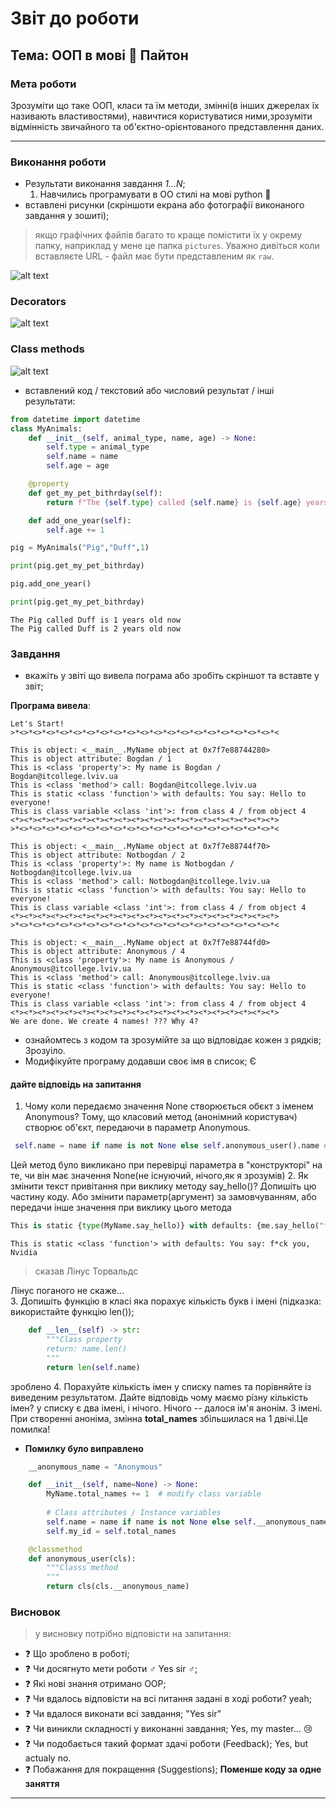 # Звіт до роботи

## Тема: ООП в мові :snake: Пайтон

### Мета роботи

Зрозуміти що таке ООП, класи та їм методи, змінні(в інших джерелах їх називають властивостями), навичтися користуватися ними,зрозуміти відмінність звичайного та об'єктно-орієнтованого представлення даних.

---

### Виконання роботи

- Результати виконання завдання _1...N_;
  1. Навчились програмувати в ОО стилі на мові python :snake:
- вставлені рисунки (скріншоти екрана або фотографії виконаного завдання у зошиті);

> якщо графічних файлів багато то краще помістити їх у окрему папку, наприклад у мене це папка `pictures`. Уважно дивіться коли вставляєте URL - файл має бути представленим як `raw`.

![alt text](https://github.com/zayats1/ItCollegeDB/raw/31b1cf1fb4ccca5a8564d8b03be58abbf7df42c6/lab3/screenshots/%D0%97%D0%BD%D1%96%D0%BC%D0%BE%D0%BA%20%D0%B5%D0%BA%D1%80%D0%B0%D0%BD%D0%B0%20%D0%B7%202022-09-25%2014-25-50.png)

### Decorators

![alt text](https://github.com/zayats1/ItCollegeDB/raw/31b1cf1fb4ccca5a8564d8b03be58abbf7df42c6/lab3/screenshots/%D0%97%D0%BD%D1%96%D0%BC%D0%BE%D0%BA%20%D0%B5%D0%BA%D1%80%D0%B0%D0%BD%D0%B0%20%D0%B7%202022-09-25%2014-25-01.png)

### Class methods

![alt text](https://github.com/zayats1/ItCollegeDB/raw/31b1cf1fb4ccca5a8564d8b03be58abbf7df42c6/lab3/screenshots/%D0%97%D0%BD%D1%96%D0%BC%D0%BE%D0%BA%20%D0%B5%D0%BA%D1%80%D0%B0%D0%BD%D0%B0%20%D0%B7%202022-09-25%2014-34-51.png)

- вставлений код / текстовий або числовий результат / інші результати:

```python
from datetime import datetime
class MyAnimals:
    def __init__(self, animal_type, name, age) -> None:
        self.type = animal_type
        self.name = name
        self.age = age

    @property
    def get_my_pet_bithrday(self):
        return f"The {self.type} called {self.name} is {self.age} years old now" 

    def add_one_year(self):
        self.age += 1

pig = MyAnimals("Pig","Duff",1)

print(pig.get_my_pet_bithrday)

pig.add_one_year()

print(pig.get_my_pet_bithrday)
```

```text
The Pig called Duff is 1 years old now
The Pig called Duff is 2 years old now
```

### Завдання

- вкажіть у звіті що вивела пограма або зробіть скріншот та вставте у звіт;

**Програма вивела**:

``` text
Let's Start!
>*<>*<>*<>*<>*<>*<>*<>*<>*<>*<>*<>*<>*<>*<>*<>*<>*<>*<>*<>*<
          
This is object: <__main__.MyName object at 0x7f7e88744280> 
This is object attribute: Bogdan / 1
This is <class 'property'>: My name is Bogdan / Bogdan@itcollege.lviv.ua
This is <class 'method'> call: Bogdan@itcollege.lviv.ua
This is static <class 'function'> with defaults: You say: Hello to everyone! 
This is class variable <class 'int'>: from class 4 / from object 4
<*><*><*><*><*><*><*><*><*><*><*><*><*><*><*><*><*><*><*><*>
>*<>*<>*<>*<>*<>*<>*<>*<>*<>*<>*<>*<>*<>*<>*<>*<>*<>*<>*<>*<
          
This is object: <__main__.MyName object at 0x7f7e88744f70> 
This is object attribute: Notbogdan / 2
This is <class 'property'>: My name is Notbogdan / Notbogdan@itcollege.lviv.ua
This is <class 'method'> call: Notbogdan@itcollege.lviv.ua
This is static <class 'function'> with defaults: You say: Hello to everyone! 
This is class variable <class 'int'>: from class 4 / from object 4
<*><*><*><*><*><*><*><*><*><*><*><*><*><*><*><*><*><*><*><*>
>*<>*<>*<>*<>*<>*<>*<>*<>*<>*<>*<>*<>*<>*<>*<>*<>*<>*<>*<>*<
          
This is object: <__main__.MyName object at 0x7f7e88744fd0> 
This is object attribute: Anonymous / 4
This is <class 'property'>: My name is Anonymous / Anonymous@itcollege.lviv.ua
This is <class 'method'> call: Anonymous@itcollege.lviv.ua
This is static <class 'function'> with defaults: You say: Hello to everyone! 
This is class variable <class 'int'>: from class 4 / from object 4
<*><*><*><*><*><*><*><*><*><*><*><*><*><*><*><*><*><*><*><*>
We are done. We create 4 names! ??? Why 4?
```

- ознайомтесь з кодом та зрозумійте за що відповідає кожен з рядків; Зрозуіло.
- Модифікуйте програму додавши своє імя в список; Є

#### дайте відповідь на запитання

1. Чому коли передаємо значення None створюється обєкт з іменем Anonymous?
Тому, що класовий метод (анонімний користувач) створює об'єкт, передаючи в параметр Anonymous.

  ```python
   self.name = name if name is not None else self.anonymous_user().name #Class attributes / Instance variables
  ```

  Цей метод було викликано при перевірці параметра в "конструкторі" на те, чи  він має значення None(не існуючий, нічого,як я зрозумів)
2. Як змінити текст привітання при виклику методу say_hello()? Допишіть цю частину коду.
Або змінити параметр(аргумент) за замовчуванням, або передачи інше значення при виклику цього метода

```python
This is static {type(MyName.say_hello)} with defaults: {me.say_hello("f*ck you, Nvidia")} 
```

```text
This is static <class 'function'> with defaults: You say: f*ck you, Nvidia 
```

> сказав Лінус Торвальдс  

Лінус поганого не скаже...  
3. Допишіть функцію в класі яка порахує кількість букв і імені (підказка: використайте функцію len());

```python
    def __len__(self) -> str:
        """Class property
        return: name.len()
        """
        return len(self.name)
```  

зроблено
4. Порахуйте кількість імен у списку names та порівняйте із виведеним результатом. Дайте відповідь чому маємо різну кількість імен?
у списку є два імені, і нічого.
Нічого -- далося ім'я анонім.
3 імені.
При створенні аноніма, змінна **total_names** збільшилася на 1 двічі.Це помилка!

- **Помилку було виправлено**

```python
    __anonymous_name = "Anonymous"

    def __init__(self, name=None) -> None:
        MyName.total_names += 1  # modify class variable
        
        # Class attributes / Instance variables
        self.name = name if name is not None else self.__anonymous_name  
        self.my_id = self.total_names

    @classmethod
    def anonymous_user(cls):
        """Classs method
        """
        return cls(cls.__anonymous_name)
```

### Висновок

> у висновку потрібно відповісти на запитання:

- :question: Що зроблено в роботі;
- :question: Чи досягнуто мети роботи :male_sign: Yes sir :male_sign:;
- :question: Які нові знання отримано OOP;
- :question: Чи вдалось відповісти на всі питання задані в ході роботи? yeah;
- :question: Чи вдалося виконати всі завдання; "Yes sir"
- :question: Чи виникли складності у виконанні завдання;
   Yes, my master... :cry:
- :question: Чи подобається такий формат здачі роботи (Feedback);
  Yes, but actualy no.
- :question: Побажання для покращення (Suggestions);
  **Поменше коду за одне заняття**

---
